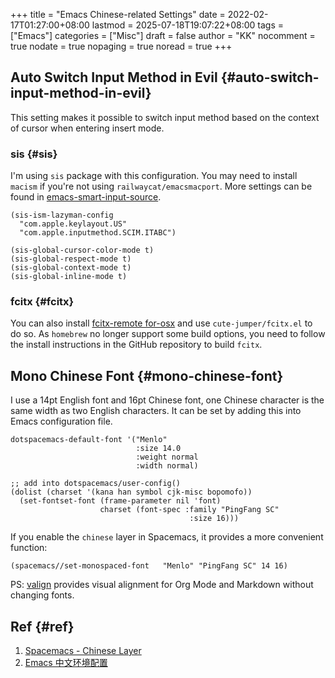 +++
title = "Emacs Chinese-related Settings"
date = 2022-02-17T01:27:00+08:00
lastmod = 2025-07-18T19:07:22+08:00
tags = ["Emacs"]
categories = ["Misc"]
draft = false
author = "KK"
nocomment = true
nodate = true
nopaging = true
noread = true
+++

## Auto Switch Input Method in Evil {#auto-switch-input-method-in-evil}

This setting makes it possible to switch input method based on the context of cursor when entering insert mode.


### sis {#sis}

I'm using `sis` package with this configuration. You may need to install `macism` if you're not using `railwaycat/emacsmacport`. More settings can be found in [emacs-smart-input-source](https://github.com/laishulu/emacs-smart-input-source).

```elisp
(sis-ism-lazyman-config
  "com.apple.keylayout.US"
  "com.apple.inputmethod.SCIM.ITABC")

(sis-global-cursor-color-mode t)
(sis-global-respect-mode t)
(sis-global-context-mode t)
(sis-global-inline-mode t)
```


### fcitx {#fcitx}

You can also install [fcitx-remote for-osx](https://github.com/xcodebuild/fcitx-remote-for-osx) and use `cute-jumper/fcitx.el` to do so. As `homebrew` no longer support some build options, you need to follow the install instructions in the GitHub repository to build `fcitx`.


## Mono Chinese Font {#mono-chinese-font}

I use a 14pt English font and 16pt Chinese font, one Chinese character is the same width as two English characters. It can be set by adding this into Emacs configuration file.

```elisp
dotspacemacs-default-font '("Menlo"
                            :size 14.0
                            :weight normal
                            :width normal)

;; add into dotspacemacs/user-config()
(dolist (charset '(kana han symbol cjk-misc bopomofo))
  (set-fontset-font (frame-parameter nil 'font)
                    charset (font-spec :family "PingFang SC"
                                        :size 16)))
```

If you enable the `chinese` layer in Spacemacs, it provides a more convenient function:

```elisp
(spacemacs//set-monospaced-font   "Menlo" "PingFang SC" 14 16)
```

PS: [valign](https://github.com/casouri/valign) provides visual alignment for Org Mode and Markdown without changing fonts.


## Ref {#ref}

1.  [Spacemacs - Chinese Layer](https://develop.spacemacs.org/layers/+intl/chinese/README.html)
2.  [Emacs 中文环境配置](https://blindwith.science/2019/07/443.html/)
